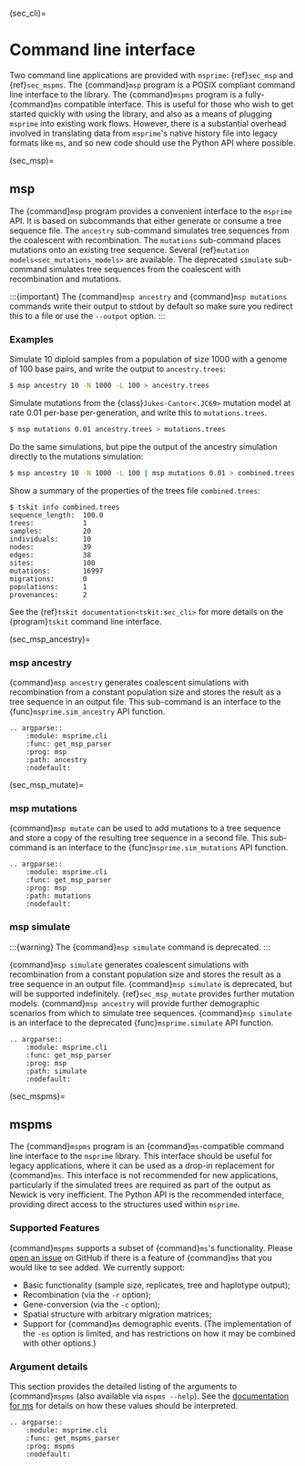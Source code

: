 (sec_cli)=

# Command line interface

Two command line applications are provided with `msprime`: {ref}`sec_msp` and
{ref}`sec_mspms`. The {command}`msp` program is a POSIX compliant command line
interface to the library. The {command}`mspms` program is a fully-{command}`ms`
compatible interface. This is useful for those who wish to get started quickly
with using
the library, and also as a means of plugging `msprime` into existing work
flows. However, there is a substantial overhead involved in translating data
from `msprime`'s native history file into legacy formats like `ms`, and so new code
should use the Python API where possible.

(sec_msp)=

## msp

The {command}`msp` program provides a convenient interface to the `msprime` API.
It is based on subcommands that either generate or consume a
tree sequence file. The `ancestry` sub-command simulates tree sequences from the
 coalescent with recombination. The `mutations` sub-command places
mutations onto an existing tree sequence. Several
{ref}`mutation models<sec_mutations_models>` are available.
The deprecated `simulate` sub-command simulates tree sequences from the
coalescent with recombination and mutations.

:::{important}
The {command}`msp ancestry` and {command}`msp mutations` commands write
their output to stdout by default so make sure you redirect this to a
file or use the ``--output`` option.
:::

### Examples

Simulate 10 diploid samples from a population of size 1000
with a genome of 100 base pairs, and write the output to ``ancestry.trees``:

```sh
$ msp ancestry 10 -N 1000 -L 100 > ancestry.trees
```

Simulate mutations from the {class}`Jukes-Cantor<.JC69>` mutation model
at rate 0.01 per-base per-generation, and write this to ``mutations.trees``.

```sh
$ msp mutations 0.01 ancestry.trees > mutations.trees
```

Do the same simulations, but pipe the output of the ancestry simulation
directly to the mutations simulation:
```sh
$ msp ancestry 10 -N 1000 -L 100 | msp mutations 0.01 > combined.trees
```

Show a summary of the properties of the trees file ``combined.trees``:
```
$ tskit info combined.trees
sequence_length:  100.0
trees:            1
samples:          20
individuals:      10
nodes:            39
edges:            38
sites:            100
mutations:        16997
migrations:       0
populations:      1
provenances:      2
```

See the {ref}`tskit documentation<tskit:sec_cli>` for more details on the
{program}`tskit` command line interface.

(sec_msp_ancestry)=

### msp ancestry

{command}`msp ancestry` generates coalescent simulations with recombination
from a constant population size and stores the result as a tree sequence in
an output file. This sub-command is an interface to the
{func}`msprime.sim_ancestry` API function.

```{eval-rst}
.. argparse::
    :module: msprime.cli
    :func: get_msp_parser
    :prog: msp
    :path: ancestry
    :nodefault:
```


(sec_msp_mutate)=

### msp mutations

{command}`msp mutate` can be used to add mutations to a tree sequence and store
a copy of the resulting tree sequence in a second file. This
sub-command is an interface to the
{func}`msprime.sim_mutations` API function.

```{eval-rst}
.. argparse::
    :module: msprime.cli
    :func: get_msp_parser
    :prog: msp
    :path: mutations
    :nodefault:
```

### msp simulate

:::{warning}
The {command}`msp simulate` command is deprecated.
:::

{command}`msp simulate` generates coalescent simulations with recombination
from a constant population size and stores the result as a tree sequence in
an output file.
{command}`msp simulate` is deprecated, but will be supported indefinitely.
{ref}`sec_msp_mutate` provides further mutation models.
{command}`msp ancestry` will provide further demographic scenarios from
which to simulate tree sequences. {command}`msp simulate` is an
interface to the deprecated {func}`msprime.simulate` API function.

```{eval-rst}
.. argparse::
    :module: msprime.cli
    :func: get_msp_parser
    :prog: msp
    :path: simulate
    :nodefault:
```

(sec_mspms)=

## mspms

The {command}`mspms` program is an {command}`ms`-compatible
command line interface to the `msprime` library. This interface should
be useful for legacy applications, where it can be used as a drop-in
replacement for {command}`ms`. This interface is not recommended for new applications,
particularly if the simulated trees are required as part of the output
as Newick is very inefficient. The Python API is the recommended interface,
providing direct access to the structures used within `msprime`.

### Supported Features

{command}`mspms` supports a subset of {command}`ms`'s functionality. Please
[open an issue](<https://github.com/tskit-dev/msprime/issues>) on
GitHub if there is a feature of {command}`ms` that you would like to see
added. We  currently support:

- Basic functionality (sample size, replicates, tree and haplotype output);
- Recombination (via the `-r` option);
- Gene-conversion (via the `-c` option);
- Spatial structure with arbitrary migration matrices;
- Support for {command}`ms` demographic events. (The implementation of the
  `-es` option is limited, and has restrictions on how it may be
  combined with other options.)

### Argument details

This section provides the detailed listing of the arguments to
{command}`mspms` (also available via `mspms --help`). See
the [documentation for ms](<http://thirteen-01.stat.iastate.edu/snoweye/phyclust/document/msdoc.pdf>)
for details on how these values should be interpreted.

```{eval-rst}
.. argparse::
    :module: msprime.cli
    :func: get_mspms_parser
    :prog: mspms
    :nodefault:

```
